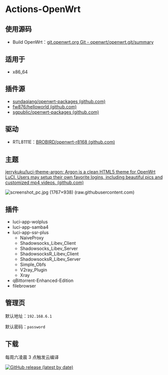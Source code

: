 # Actions-OpenWrt

## 使用源码

+ Build OpenWrt：[git.openwrt.org Git - openwrt/openwrt.git/summary](https://git.openwrt.org/openwrt/openwrt.git)

## 适用于

+ x86_64

## 插件源

+ [sundaqiang/openwrt-packages (github.com)](https://github.com/sundaqiang/openwrt-packages)
+ [fw876/helloworld (github.com)](https://github.com/fw876/helloworld)
+ [sgpublic/openwrt-packages (github.com)](https://github.com/sgpublic/openwrt-packages)

## 驱动

+ RTL8111E：[BROBIRD/openwrt-r8168 (github.com)](https://github.com/BROBIRD/openwrt-r8168.git)

## 主题

[jerrykuku/luci-theme-argon: Argon is a clean HTML5 theme for OpenWrt LuCI. Users may setup their own favorite logins, including beautiful pics and customized mp4 videos. (github.com)](https://github.com/jerrykuku/luci-theme-argon)

![screenshot_pc.jpg (1767×938) (raw.githubusercontent.com)](https://raw.githubusercontent.com/jerrykuku/luci-theme-argon/master/Screenshots/screenshot_pc.jpg)

## 插件

+ luci-app-wolplus
+ luci-app-samba4
+ luci-app-ssr-plus
  + NaiveProxy
  + Shadowsocks_Libev_Client
  + Shadowsocks_Libev_Server
  + ShadowsocksR_Libev_Client
  + ShadowsocksR_Libev_Server
  + Simple_Obfs
  + V2ray_Plugin
  + Xray
+ qBittorrent-Enhanced-Edition
+ filebrowser

## 管理页

默认地址：`192.168.6.1`

默认密码：`password`

## 下载

每周六凌晨 3 点触发云编译

[![GitHub release (latest by date)](https://img.shields.io/github/v/release/SGPublic/k2p-lede?style=for-the-badge&label=Download)](https://github.com/SGPublic/k2p-lede/releases/latest)
